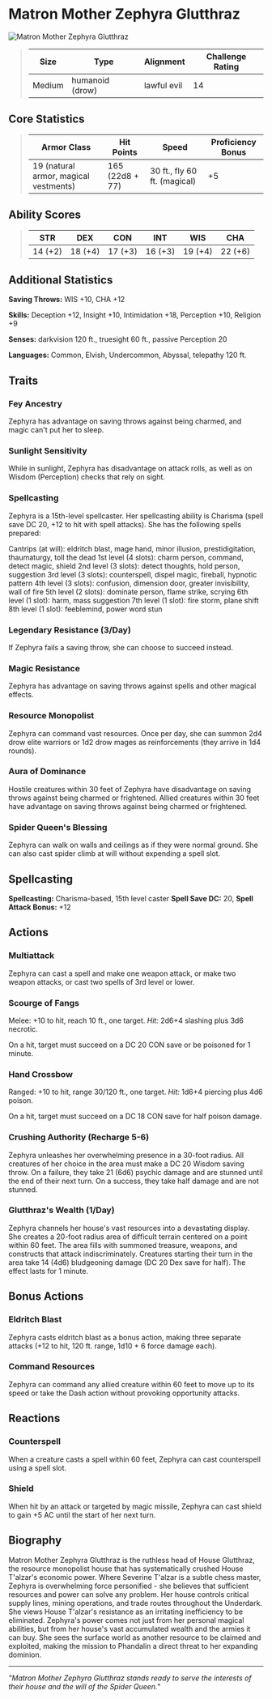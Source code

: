 # Matron Mother Zephyra Glutthraz

<link rel="stylesheet" href="../drow_theme.css">

![Matron Mother Zephyra Glutthraz](../images/matron_eating1_contrast.webp)

> | **Size** | **Type** | **Alignment** | **Challenge Rating** |
> |----------|----------|---------------|----------------------|
> | Medium | humanoid (drow) | lawful evil | 14 |

## Core Statistics

> | **Armor Class** | **Hit Points** | **Speed** | **Proficiency Bonus** |
> |-----------------|----------------|-----------|------------------------|
> | 19 (natural armor, magical vestments) | 165 (22d8 + 77) | 30 ft., fly 60 ft. (magical) | +5 |

## Ability Scores

> | **STR** | **DEX** | **CON** | **INT** | **WIS** | **CHA** |
> |---------|---------|---------|---------|---------|---------|
> | 14 (+2) | 18 (+4) | 17 (+3) | 16 (+3) | 19 (+4) | 22 (+6) |

## Additional Statistics

**Saving Throws:** WIS +10, CHA +12

**Skills:** Deception +12, Insight +10, Intimidation +18, Perception +10, Religion +9

**Senses:** darkvision 120 ft., truesight 60 ft., passive Perception 20

**Languages:** Common, Elvish, Undercommon, Abyssal, telepathy 120 ft.

## Traits

### Fey Ancestry
Zephyra has advantage on saving throws against being charmed, and magic can't put her to sleep.

### Sunlight Sensitivity
While in sunlight, Zephyra has disadvantage on attack rolls, as well as on Wisdom (Perception) checks that rely on sight.

### Spellcasting
Zephyra is a 15th-level spellcaster. Her spellcasting ability is Charisma (spell save DC 20, +12 to hit with spell attacks). She has the following spells prepared:

Cantrips (at will): eldritch blast, mage hand, minor illusion, prestidigitation, thaumaturgy, toll the dead
1st level (4 slots): charm person, command, detect magic, shield
2nd level (3 slots): detect thoughts, hold person, suggestion
3rd level (3 slots): counterspell, dispel magic, fireball, hypnotic pattern
4th level (3 slots): confusion, dimension door, greater invisibility, wall of fire
5th level (2 slots): dominate person, flame strike, scrying
6th level (1 slot): harm, mass suggestion
7th level (1 slot): fire storm, plane shift
8th level (1 slot): feeblemind, power word stun

### Legendary Resistance (3/Day)
If Zephyra fails a saving throw, she can choose to succeed instead.

### Magic Resistance
Zephyra has advantage on saving throws against spells and other magical effects.

### Resource Monopolist
Zephyra can command vast resources. Once per day, she can summon 2d4 drow elite warriors or 1d2 drow mages as reinforcements (they arrive in 1d4 rounds).

### Aura of Dominance
Hostile creatures within 30 feet of Zephyra have disadvantage on saving throws against being charmed or frightened. Allied creatures within 30 feet have advantage on saving throws against being charmed or frightened.

### Spider Queen's Blessing
Zephyra can walk on walls and ceilings as if they were normal ground. She can also cast spider climb at will without expending a spell slot.

## Spellcasting

**Spellcasting:** Charisma-based, 15th level caster
**Spell Save DC:** 20, **Spell Attack Bonus:** +12

## Actions

### Multiattack
Zephyra can cast a spell and make one weapon attack, or make two weapon attacks, or cast two spells of 3rd level or lower.

### Scourge of Fangs
Melee: +10 to hit, reach 10 ft., one target. *Hit:* 2d6+4 slashing plus 3d6 necrotic.

On a hit, target must succeed on a DC 20 CON save or be poisoned for 1 minute.

### Hand Crossbow
Ranged: +10 to hit, range 30/120 ft., one target. *Hit:* 1d6+4 piercing plus 4d6 poison.

On a hit, target must succeed on a DC 18 CON save for half poison damage.

### Crushing Authority (Recharge 5-6)
Zephyra unleashes her overwhelming presence in a 30-foot radius. All creatures of her choice in the area must make a DC 20 Wisdom saving throw. On a failure, they take 21 (6d6) psychic damage and are stunned until the end of their next turn. On a success, they take half damage and are not stunned.

### Glutthraz's Wealth (1/Day)
Zephyra channels her house's vast resources into a devastating display. She creates a 20-foot radius area of difficult terrain centered on a point within 60 feet. The area fills with summoned treasure, weapons, and constructs that attack indiscriminately. Creatures starting their turn in the area take 14 (4d6) bludgeoning damage (DC 20 Dex save for half). The effect lasts for 1 minute.

## Bonus Actions

### Eldritch Blast
Zephyra casts eldritch blast as a bonus action, making three separate attacks (+12 to hit, 120 ft. range, 1d10 + 6 force damage each).

### Command Resources
Zephyra can command any allied creature within 60 feet to move up to its speed or take the Dash action without provoking opportunity attacks.

## Reactions

### Counterspell
When a creature casts a spell within 60 feet, Zephyra can cast counterspell using a spell slot.

### Shield
When hit by an attack or targeted by magic missile, Zephyra can cast shield to gain +5 AC until the start of her next turn.

## Biography

Matron Mother Zephyra Glutthraz is the ruthless head of House Glutthraz, the resource monopolist house that has systematically crushed House T'alzar's economic power. Where Severine T'alzar is a subtle chess master, Zephyra is overwhelming force personified - she believes that sufficient resources and power can solve any problem. Her house controls critical supply lines, mining operations, and trade routes throughout the Underdark. She views House T'alzar's resistance as an irritating inefficiency to be eliminated. Zephyra's power comes not just from her personal magical abilities, but from her house's vast accumulated wealth and the armies it can buy. She sees the surface world as another resource to be claimed and exploited, making the mission to Phandalin a direct threat to her expanding dominion.

---

*"Matron Mother Zephyra Glutthraz stands ready to serve the interests of their house and the will of the Spider Queen."*